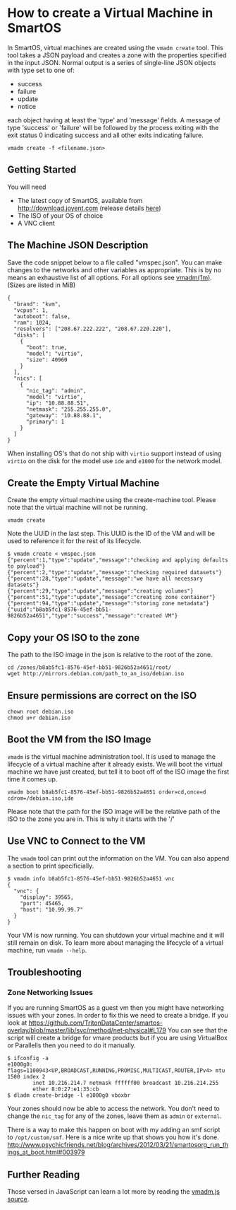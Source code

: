 # How to create a Virtual Machine in SmartOS

In SmartOS, virtual machines are created using the `vmadm create` tool.
This tool takes a JSON payload and creates a
zone with the properties specified in the input JSON. Normal
output is a series of single-line JSON objects with type set to one of:

- success
- failure
- update
- notice

each object having at least the 'type' and 'message' fields. A message
of type 'success' or 'failure' will be followed by the process exiting
with the exit status 0 indicating success and all other exits indicating
failure.

    vmadm create -f <filename.json>

## Getting Started

You will need

- The latest copy of SmartOS, available from
  <http://download.joyent.com> (release details [here](download-smartos.md))
- The ISO of your OS of choice
- A VNC client

## The Machine JSON Description

Save the code snippet below to a file called "vmspec.json". You can make
changes to the networks and other variables as appropriate. This is by
no means an exhaustive list of all options. For all options see
[vmadm(1m)](https://smartos.org/man/1m/vmadm). (Sizes are listed in MiB)

    {
      "brand": "kvm",
      "vcpus": 1,
      "autoboot": false,
      "ram": 1024,
      "resolvers": ["208.67.222.222", "208.67.220.220"],
      "disks": [
        {
          "boot": true,
          "model": "virtio",
          "size": 40960
        }
      ],
      "nics": [
        {
          "nic_tag": "admin",
          "model": "virtio",
          "ip": "10.88.88.51",
          "netmask": "255.255.255.0",
          "gateway": "10.88.88.1",
          "primary": 1
        }
      ]
    }

When installing OS's that do not ship with `virtio` support instead of using
`virtio` on the disk for the model use `ide` and `e1000` for the network
model.

## Create the Empty Virtual Machine

Create the empty virtual machine using the create-machine tool. Please
note that the virtual machine will not be running.

    vmadm create

Note the UUID in the last step. This UUID is the ID of the VM and will
be used to reference it for the rest of its lifecycle.

<!-- markdownlint-disable line-length -->

    $ vmadm create < vmspec.json
    {"percent":1,"type":"update","message":"checking and applying defaults to payload"}
    {"percent":2,"type":"update","message":"checking required datasets"}
    {"percent":28,"type":"update","message":"we have all necessary datasets"}
    {"percent":29,"type":"update","message":"creating volumes"}
    {"percent":51,"type":"update","message":"creating zone container"}
    {"percent":94,"type":"update","message":"storing zone metadata"}
    {"uuid":"b8ab5fc1-8576-45ef-bb51-9826b52a4651","type":"success","message":"created VM"}

<!-- markdownlint-enable line-length -->

## Copy your OS ISO to the zone

The path to the ISO image in the json is relative to the root of the zone.

    cd /zones/b8ab5fc1-8576-45ef-bb51-9826b52a4651/root/
    wget http://mirrors.debian.com/path_to_an_iso/debian.iso

## Ensure permissions are correct on the ISO

    chown root debian.iso
    chmod u+r debian.iso

## Boot the VM from the ISO Image

`vmadm` is the virtual machine administration tool. It is used to manage
the lifecycle of a virtual machine after it already exists. We will boot
the virtual machine we have just created, but tell it to boot off of the
ISO image the first time it comes up.

    vmadm boot b8ab5fc1-8576-45ef-bb51-9826b52a4651 order=cd,once=d cdrom=/debian.iso,ide

Please note that the path for the ISO image will be the relative path of
the ISO to the zone you are in. This is why it starts with the '/'

## Use VNC to Connect to the VM

The `vmadm` tool can print out the information on the VM. You can also
append a section to print specificially.

    $ vmadm info b8ab5fc1-8576-45ef-bb51-9826b52a4651 vnc
    {
      "vnc": {
        "display": 39565,
        "port": 45465,
        "host": "10.99.99.7"
      }
    }

Your VM is now running. You can shutdown your virtual machine and it
will still remain on disk. To learn more about managing the lifecycle of
a virtual machine, run `vmadm --help`.

## Troubleshooting

### Zone Networking Issues

If you are running SmartOS as a guest vm then you might have networking
issues with your zones. In order to fix this we need to create a
bridge.
If you look at
<https://github.com/TritonDataCenter/smartos-overlay/blob/master/lib/svc/method/net-physical#L179>
You can see that the script will create a bridge for vmare products but
if you are using VirtualBox or Parallells then you need to do it
manually.

<!-- markdownlint-disable line-length -->

    $ ifconfig -a
    e1000g0: flags=1100943<UP,BROADCAST,RUNNING,PROMISC,MULTICAST,ROUTER,IPv4> mtu 1500 index 2
            inet 10.216.214.7 netmask ffffff00 broadcast 10.216.214.255
            ether 8:0:27:e1:35:cb
    $ dladm create-bridge -l e1000g0 vboxbr

<!-- markdownlint-enable line-length -->

Your zones should now be able to access the network. You don't need to
change the `nic_tag` for any of the zones, leave them as `admin` or
`external`.

There is a way to make this happen on boot with my adding an smf script
to `/opt/custom/smf`. Here is a nice write up that shows you how it's
done.
<http://www.psychicfriends.net/blog/archives/2012/03/21/smartosorg_run_things_at_boot.html#003979>

## Further Reading

Those versed in JavaScript can learn a lot more by reading the
[vmadm.js source](https://github.com/TritonDataCenter/smartos-live/blob/master/src/vm/sbin/vmadm.js).
